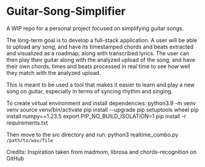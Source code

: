 # Guitar-Song-Simplifier
A WIP repo for a personal project focused on simplifying guitar songs.

The long-term goal is to develop a full-stack application.
A user will be able to upload any song, and have its timestamped chords and beats extracted and visualized as a roadmap, along with transcribed lyrics.
The user can then play their guitar along with the analyzed upload of the song, and have their own chords, times and beats processed in real time to see how well they match with the analyzed upload.

This is meant to be used a tool that makes it easier to learn and play a new song on guitar, especially in terms of syncing rhythm and singing.

To create virtual environment and install dependencies:
python3.9 -m venv venv
source venv/bin/activate
pip install --upgrade pip setuptools wheel
pip install numpy==1.23.5
export PIP_NO_BUILD_ISOLATION=1
pip install -r requirements.txt

Then move to the src directory and run:
python3 realtime_combo.py `/path/to/wav/file`

Credits:
Inspiration taken from madmom, librosa and chords-recognition on GitHub